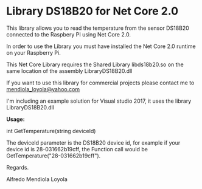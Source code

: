 # **Library DS18B20 for Net Core 2.0** #

This library allows you to read the temperature from the sensor DS18B20 connected to the Raspbery PI using Net Core 2.0.

In order to use the Library you must have installed the Net Core 2.0 runtime on your Raspberry Pi.

This Net Core Library requires the Shared Library libds18b20.so on the same location of the assembly LibraryDS18B20.dll

If you want to use this library for commercial projects please contact me to mendiola_loyola@yahoo.com

I'm including an example solution for Visual studio 2017, it uses the library LibraryDS18B20.dll

**Usage:**

int GetTemperature(string deviceId)

The deviceId parameter is the DS18B20 device id, for example if your device id is 28-031662b19cff, the Function call would be GetTemperature("28-031662b19cff").

Regards.

Alfredo Mendiola Loyola



